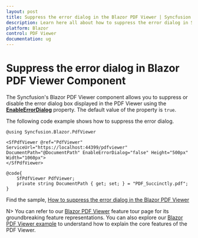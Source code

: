 ```yaml
---
layout: post
title: Suppress the error dialog in the Blazor PDF Viewer | Syncfusion
description: Learn here all about how to suppress the error dialog in Syncfusion Blazor PDF Viewer component and more.
platform: Blazor
control: PDF Viewer
documentation: ug
---
```


# Suppress the error dialog in Blazor PDF Viewer Component

The Syncfusion's Blazor PDF Viewer component allows you to suppress or disable the error dialog box displayed in the PDF Viewer using the [**EnableErrorDialog**](https://help.syncfusion.com/cr/blazor/Syncfusion.Blazor.PdfViewer.PdfViewerBase.html#Syncfusion_Blazor_PdfViewer_PdfViewerBase_EnableErrorDialog) property. The default value of the property is `true`.

The following code example shows how to suppress the error dialog.

```cshtml
@using Syncfusion.Blazor.PdfViewer

<SfPdfViewer @ref="PdfViewer" ServiceUrl="https://localhost:44399/pdfviewer"  DocumentPath="@DocumentPath" EnableErrorDialog="false" Height="500px" Width="1060px">
</SfPdfViewer>

@code{
    SfPdfViewer PdfViewer;
    private string DocumentPath { get; set; } = "PDF_Succinctly.pdf";
}
```
 
Find the sample, [How to suppress the error dialog in the Blazor PDF Viewer](https://www.syncfusion.com/downloads/support/directtrac/general/ze/BlazorWebAsssembly1506143488)

N> You can refer to our [Blazor PDF Viewer](https://www.syncfusion.com/blazor-components/blazor-pdf-viewer) feature tour page for its groundbreaking feature representations. You can also explore our [Blazor PDF Viewer example](https://blazor.syncfusion.com/demos/pdf-viewer/default-functionalities?theme=bootstrap4) to understand how to explain the core features of the PDF Viewer.